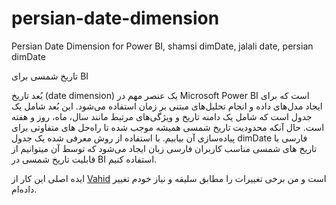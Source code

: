 # persian-date-dimension
Persian Date Dimension for Power BI, shamsi dimDate, jalali date, persian dimDate
<div direction="rtl">تاریخ شمسی برای BI</div>

بُعد تاریخ (date dimension) یک عنصر مهم در Microsoft Power BI است که برای ایجاد مدل‌های داده و انجام تحلیل‌های مبتنی بر زمان استفاده می‌شود. این بُعد شامل یک جدول است که شامل یک دامنه تاریخ و ویژگی‌های مرتبط مانند سال، ماه، روز و هفته است. حال آنکه محدودیت تاریخ شمسی همیشه موجب شده تا راه‌حل های متفاوتی برای پیاده‌سازی آن بیابیم.
با استفاده از روش معرفی شده یک جدول dimDate فارسی با تاریخ های شمسی مناسب کاربران فارسی زبان ایجاد می‌شود که توسط آن میتوانیم از قابلیت تاریخ شمسی در BI استفاده کنیم.

ایده اصلی این کار از [Vahid](https://www.vahiddm.com/post/creating-calendar-table-with-3-steps) است و من برخی تغییرات را مطابق سلیقه و نیاز خودم تغییر داده‌ام.
